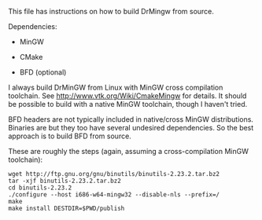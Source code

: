 This file has instructions on how to build DrMingw from source.


Dependencies:

 * MinGW
 
 * CMake
 
 * BFD (optional)


I always build DrMinGW from Linux with MinGW cross compilation toolchain.  See
http://www.vtk.org/Wiki/CmakeMingw for details.  It should be possible to
build with a native MinGW toolchain, though I haven't tried.


BFD headers are not typically included in native/cross MinGW distributions.
Binaries are but they too have several undesired dependencies.  So the best
approach is to build BFD from source.

These are roughly the steps (again, assuming a cross-compilation MinGW
toolchain):

    wget http://ftp.gnu.org/gnu/binutils/binutils-2.23.2.tar.bz2
    tar -xjf binutils-2.23.2.tar.bz2
    cd binutils-2.23.2
    ./configure --host i686-w64-mingw32 --disable-nls --prefix=/
    make
    make install DESTDIR=$PWD/publish

